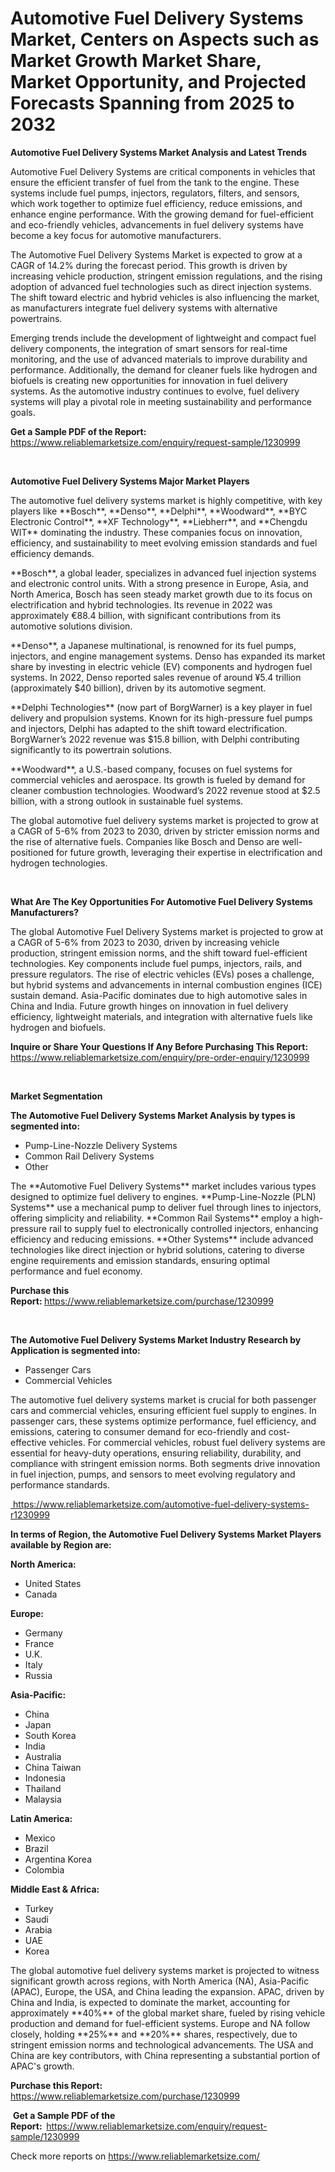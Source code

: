 <p><h1>Automotive Fuel Delivery Systems Market, Centers on Aspects such as Market Growth Market Share, Market Opportunity, and Projected Forecasts Spanning from 2025 to 2032</h1></p><p><strong>Automotive Fuel Delivery Systems Market Analysis and Latest Trends</strong></p>
<p><p>Automotive Fuel Delivery Systems are critical components in vehicles that ensure the efficient transfer of fuel from the tank to the engine. These systems include fuel pumps, injectors, regulators, filters, and sensors, which work together to optimize fuel efficiency, reduce emissions, and enhance engine performance. With the growing demand for fuel-efficient and eco-friendly vehicles, advancements in fuel delivery systems have become a key focus for automotive manufacturers.</p><p>The Automotive Fuel Delivery Systems Market is expected to grow at a CAGR of 14.2% during the forecast period. This growth is driven by increasing vehicle production, stringent emission regulations, and the rising adoption of advanced fuel technologies such as direct injection systems. The shift toward electric and hybrid vehicles is also influencing the market, as manufacturers integrate fuel delivery systems with alternative powertrains.</p><p>Emerging trends include the development of lightweight and compact fuel delivery components, the integration of smart sensors for real-time monitoring, and the use of advanced materials to improve durability and performance. Additionally, the demand for cleaner fuels like hydrogen and biofuels is creating new opportunities for innovation in fuel delivery systems. As the automotive industry continues to evolve, fuel delivery systems will play a pivotal role in meeting sustainability and performance goals.</p></p>
<p><strong>Get a Sample PDF of the Report:&nbsp;</strong> <a href="https://www.reliablemarketsize.com/enquiry/request-sample/1230999?utm_campaign=1197&utm_medium=2&utm_source=Github&utm_content=ia&utm_term=22012025&utm_id=automotive-fuel-delivery-systems">https://www.reliablemarketsize.com/enquiry/request-sample/1230999</a></p>
<p>&nbsp;</p>
<p><strong>Automotive Fuel Delivery Systems Major Market Players</strong></p>
<p><p>The automotive fuel delivery systems market is highly competitive, with key players like **Bosch**, **Denso**, **Delphi**, **Woodward**, **BYC Electronic Control**, **XF Technology**, **Liebherr**, and **Chengdu WIT** dominating the industry. These companies focus on innovation, efficiency, and sustainability to meet evolving emission standards and fuel efficiency demands.</p><p>**Bosch**, a global leader, specializes in advanced fuel injection systems and electronic control units. With a strong presence in Europe, Asia, and North America, Bosch has seen steady market growth due to its focus on electrification and hybrid technologies. Its revenue in 2022 was approximately €88.4 billion, with significant contributions from its automotive solutions division.</p><p>**Denso**, a Japanese multinational, is renowned for its fuel pumps, injectors, and engine management systems. Denso has expanded its market share by investing in electric vehicle (EV) components and hydrogen fuel systems. In 2022, Denso reported sales revenue of around ¥5.4 trillion (approximately $40 billion), driven by its automotive segment.</p><p>**Delphi Technologies** (now part of BorgWarner) is a key player in fuel delivery and propulsion systems. Known for its high-pressure fuel pumps and injectors, Delphi has adapted to the shift toward electrification. BorgWarner’s 2022 revenue was $15.8 billion, with Delphi contributing significantly to its powertrain solutions.</p><p>**Woodward**, a U.S.-based company, focuses on fuel systems for commercial vehicles and aerospace. Its growth is fueled by demand for cleaner combustion technologies. Woodward’s 2022 revenue stood at $2.5 billion, with a strong outlook in sustainable fuel systems.</p><p>The global automotive fuel delivery systems market is projected to grow at a CAGR of 5-6% from 2023 to 2030, driven by stricter emission norms and the rise of alternative fuels. Companies like Bosch and Denso are well-positioned for future growth, leveraging their expertise in electrification and hydrogen technologies.</p></p>
<p>&nbsp;</p>
<p><strong>What Are The Key Opportunities For Automotive Fuel Delivery Systems Manufacturers?</strong></p>
<p><p>The global Automotive Fuel Delivery Systems market is projected to grow at a CAGR of 5-6% from 2023 to 2030, driven by increasing vehicle production, stringent emission norms, and the shift toward fuel-efficient technologies. Key components include fuel pumps, injectors, rails, and pressure regulators. The rise of electric vehicles (EVs) poses a challenge, but hybrid systems and advancements in internal combustion engines (ICE) sustain demand. Asia-Pacific dominates due to high automotive sales in China and India. Future growth hinges on innovation in fuel delivery efficiency, lightweight materials, and integration with alternative fuels like hydrogen and biofuels.</p></p>
<p><strong>Inquire or Share Your Questions If Any Before Purchasing This Report:</strong> <a href="https://www.reliablemarketsize.com/enquiry/pre-order-enquiry/1230999?utm_campaign=1197&utm_medium=2&utm_source=Github&utm_content=ia&utm_term=22012025&utm_id=automotive-fuel-delivery-systems">https://www.reliablemarketsize.com/enquiry/pre-order-enquiry/1230999</a></p>
<p>&nbsp;</p>
<p><strong>Market Segmentation</strong></p>
<p><strong>The Automotive Fuel Delivery Systems Market Analysis by types is segmented into:</strong></p>
<p><ul><li>Pump-Line-Nozzle Delivery Systems</li><li>Common Rail Delivery Systems</li><li>Other</li></ul></p>
<p><p>The **Automotive Fuel Delivery Systems** market includes various types designed to optimize fuel delivery to engines. **Pump-Line-Nozzle (PLN) Systems** use a mechanical pump to deliver fuel through lines to injectors, offering simplicity and reliability. **Common Rail Systems** employ a high-pressure rail to supply fuel to electronically controlled injectors, enhancing efficiency and reducing emissions. **Other Systems** include advanced technologies like direct injection or hybrid solutions, catering to diverse engine requirements and emission standards, ensuring optimal performance and fuel economy.</p></p>
<p><strong>Purchase this Report:&nbsp;</strong><a href="https://www.reliablemarketsize.com/purchase/1230999?utm_campaign=1197&utm_medium=2&utm_source=Github&utm_content=ia&utm_term=22012025&utm_id=automotive-fuel-delivery-systems">https://www.reliablemarketsize.com/purchase/1230999</a></p>
<p>&nbsp;</p>
<p><strong>The Automotive Fuel Delivery Systems Market Industry Research by Application is segmented into:</strong></p>
<p><ul><li>Passenger Cars</li><li>Commercial Vehicles</li></ul></p>
<p><p>The automotive fuel delivery systems market is crucial for both passenger cars and commercial vehicles, ensuring efficient fuel supply to engines. In passenger cars, these systems optimize performance, fuel efficiency, and emissions, catering to consumer demand for eco-friendly and cost-effective vehicles. For commercial vehicles, robust fuel delivery systems are essential for heavy-duty operations, ensuring reliability, durability, and compliance with stringent emission norms. Both segments drive innovation in fuel injection, pumps, and sensors to meet evolving regulatory and performance standards.</p></p>
<p><a href="https://www.reliablemarketsize.com/automotive-fuel-delivery-systems-r1230999?utm_campaign=1197&utm_medium=2&utm_source=Github&utm_content=ia&utm_term=22012025&utm_id=automotive-fuel-delivery-systems">&nbsp;https://www.reliablemarketsize.com/automotive-fuel-delivery-systems-r1230999</a></p>
<p><strong>In terms of Region, the Automotive Fuel Delivery Systems Market Players available by Region are:</strong></p>
<p>
    <p> <strong> North America: </strong>
        <ul>
            <li>United States</li>
            <li>Canada</li>
        </ul>
        </p> 
    <p> <strong> Europe: </strong>
        <ul>
            <li>Germany</li>
            <li>France</li>
            <li>U.K.</li>
            <li>Italy</li>
            <li>Russia</li>
        </ul>
        </p> 
    <p> <strong> Asia-Pacific: </strong>
        <ul>
            <li>China</li>
            <li>Japan</li>
            <li>South Korea</li>
            <li>India</li>
            <li>Australia</li>
            <li>China Taiwan</li>
            <li>Indonesia</li>
            <li>Thailand</li>
            <li>Malaysia</li>
        </ul>
        </p> 
    <p> <strong> Latin America: </strong>
        <ul>
            <li>Mexico</li>
            <li>Brazil</li>
            <li>Argentina Korea</li>
            <li>Colombia</li>
        </ul>
        </p> 
    <p> <strong> Middle East & Africa: </strong>
        <ul>
            <li>Turkey</li>
            <li>Saudi</li>
            <li>Arabia</li>
            <li>UAE</li>
            <li>Korea</li>
        </ul>
    </p>
    </p>
<p><p>The global automotive fuel delivery systems market is projected to witness significant growth across regions, with North America (NA), Asia-Pacific (APAC), Europe, the USA, and China leading the expansion. APAC, driven by China and India, is expected to dominate the market, accounting for approximately **40%** of the global market share, fueled by rising vehicle production and demand for fuel-efficient systems. Europe and NA follow closely, holding **25%** and **20%** shares, respectively, due to stringent emission norms and technological advancements. The USA and China are key contributors, with China representing a substantial portion of APAC's growth.</p></p>
<p><strong>Purchase this Report: </strong><a href="https://www.reliablemarketsize.com/purchase/1230999?utm_campaign=1197&utm_medium=2&utm_source=Github&utm_content=ia&utm_term=22012025&utm_id=automotive-fuel-delivery-systems">https://www.reliablemarketsize.com/purchase/1230999</a></p>
<p>&nbsp;<strong>Get a Sample PDF of the Report:&nbsp;&nbsp;</strong><a href="https://www.reliablemarketsize.com/enquiry/request-sample/1230999?utm_campaign=1197&utm_medium=2&utm_source=Github&utm_content=ia&utm_term=22012025&utm_id=automotive-fuel-delivery-systems">https://www.reliablemarketsize.com/enquiry/request-sample/1230999</a></p>
<p><strong></strong></p>
<p>Check more reports on <a href="https://www.reliablemarketsize.com/?utm_campaign=1197&utm_medium=2&utm_source=Github&utm_content=ia&utm_term=22012025&utm_id=automotive-fuel-delivery-systems">https://www.reliablemarketsize.com/</a></p>